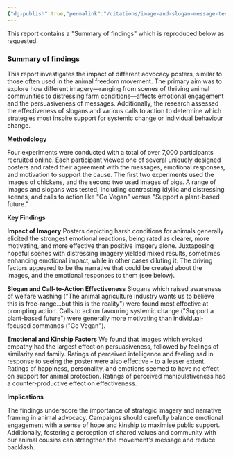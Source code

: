 ```yaml
---
{"dg-publish":true,"permalink":"/citations/image-and-slogan-message-testing-research-report-animal-think-tank/","created":"2025-10-23T15:20:15.037+01:00","updated":"2025-10-23T15:20:15.038+01:00"}
---
```



This report contains a "Summary of findings" which is reproduced below as requested.

### Summary of findings

This report investigates the impact of different advocacy posters, similar to those often used in the animal freedom movement. The primary aim was to explore how different imagery—ranging from scenes of thriving animal communities to distressing farm conditions—affects emotional engagement and the persuasiveness of messages. Additionally, the research assessed the effectiveness of slogans and various calls to action to determine which strategies most inspire support for systemic change or individual behaviour change.

**Methodology**

Four experiments were conducted with a total of over 7,000 participants recruited online. Each participant viewed one of several uniquely designed posters and rated their agreement with the messages, emotional responses, and motivation to support the cause. The first two experiments used the images of chickens, and the second two used images of pigs. A range of images and slogans was tested, including contrasting idyllic and distressing scenes, and calls to action like "Go Vegan" versus "Support a plant-based future."

**Key Findings**

**Impact of Imagery**
Posters depicting harsh conditions for animals generally elicited the strongest emotional reactions, being rated as clearer, more motivating, and more effective than positive imagery alone. Juxtaposing hopeful scenes with distressing imagery yielded mixed results, sometimes enhancing emotional impact, while in other cases diluting it. The driving factors appeared to be the narrative that could be created about the images, and the emotional responses to them (see below).

**Slogan and Call-to-Action Effectiveness**
Slogans which raised awareness of welfare washing ("The animal agriculture industry wants us to believe this is free-range...but this is the reality") were found most effective at prompting action. Calls to action favouring systemic change ("Support a plant-based future") were generally more motivating than individual-focused commands ("Go Vegan").

**Emotional and Kinship Factors**
We found that images which evoked empathy had the largest effect on persuasiveness, followed by feelings of similarity and family. Ratings of perceived intelligence and feeling sad in response to seeing the poster were also effective - to a lesser extent. Ratings of happiness, personality, and emotions seemed to have no effect on support for animal protection. Ratings of perceived manipulativeness had a counter-productive effect on effectiveness.

**Implications**

The findings underscore the importance of strategic imagery and narrative framing in animal advocacy. Campaigns should carefully balance emotional engagement with a sense of hope and kinship to maximise public support. Additionally, fostering a perception of shared values and community with our animal cousins can strengthen the movement's message and reduce backlash.
